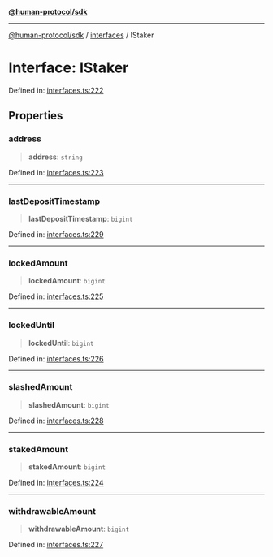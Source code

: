 [**@human-protocol/sdk**](../../README.md)

***

[@human-protocol/sdk](../../modules.md) / [interfaces](../README.md) / IStaker

# Interface: IStaker

Defined in: [interfaces.ts:222](https://github.com/humanprotocol/human-protocol/blob/d67d122403122f60659ce3c7e533ed3853fb3730/packages/sdk/typescript/human-protocol-sdk/src/interfaces.ts#L222)

## Properties

### address

> **address**: `string`

Defined in: [interfaces.ts:223](https://github.com/humanprotocol/human-protocol/blob/d67d122403122f60659ce3c7e533ed3853fb3730/packages/sdk/typescript/human-protocol-sdk/src/interfaces.ts#L223)

***

### lastDepositTimestamp

> **lastDepositTimestamp**: `bigint`

Defined in: [interfaces.ts:229](https://github.com/humanprotocol/human-protocol/blob/d67d122403122f60659ce3c7e533ed3853fb3730/packages/sdk/typescript/human-protocol-sdk/src/interfaces.ts#L229)

***

### lockedAmount

> **lockedAmount**: `bigint`

Defined in: [interfaces.ts:225](https://github.com/humanprotocol/human-protocol/blob/d67d122403122f60659ce3c7e533ed3853fb3730/packages/sdk/typescript/human-protocol-sdk/src/interfaces.ts#L225)

***

### lockedUntil

> **lockedUntil**: `bigint`

Defined in: [interfaces.ts:226](https://github.com/humanprotocol/human-protocol/blob/d67d122403122f60659ce3c7e533ed3853fb3730/packages/sdk/typescript/human-protocol-sdk/src/interfaces.ts#L226)

***

### slashedAmount

> **slashedAmount**: `bigint`

Defined in: [interfaces.ts:228](https://github.com/humanprotocol/human-protocol/blob/d67d122403122f60659ce3c7e533ed3853fb3730/packages/sdk/typescript/human-protocol-sdk/src/interfaces.ts#L228)

***

### stakedAmount

> **stakedAmount**: `bigint`

Defined in: [interfaces.ts:224](https://github.com/humanprotocol/human-protocol/blob/d67d122403122f60659ce3c7e533ed3853fb3730/packages/sdk/typescript/human-protocol-sdk/src/interfaces.ts#L224)

***

### withdrawableAmount

> **withdrawableAmount**: `bigint`

Defined in: [interfaces.ts:227](https://github.com/humanprotocol/human-protocol/blob/d67d122403122f60659ce3c7e533ed3853fb3730/packages/sdk/typescript/human-protocol-sdk/src/interfaces.ts#L227)
